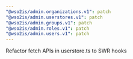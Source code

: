 ```yaml
---
"@wso2is/admin.organizations.v1": patch
"@wso2is/admin.userstores.v1": patch
"@wso2is/admin.groups.v1": patch
"@wso2is/admin.roles.v1": patch
"@wso2is/admin.users.v1": patch
---
```


Refactor fetch APIs in userstore.ts to SWR hooks
